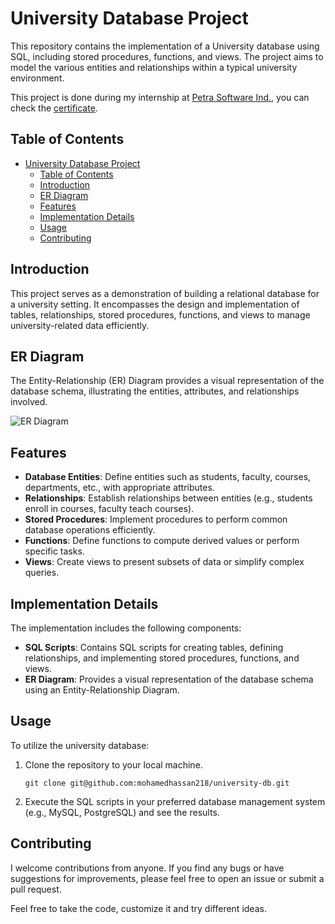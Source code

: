# University Database Project

This repository contains the implementation of a University database using SQL, including stored procedures, functions, and views. The project aims to model the various entities and relationships within a typical university environment.

This project is done during my internship at [Petra Software Ind.](https://www.t-petra.com/), you can check the [certificate](https://drive.google.com/file/d/1_yebgpazTYBhue7auYCAZrQT6afFn0z1/view).

## Table of Contents

- [University Database Project](#university-database-project)
  - [Table of Contents](#table-of-contents)
  - [Introduction](#introduction)
  - [ER Diagram](#er-diagram)
  - [Features](#features)
  - [Implementation Details](#implementation-details)
  - [Usage](#usage)
  - [Contributing](#contributing)

## Introduction

This project serves as a demonstration of building a relational database for a university setting. It encompasses the design and implementation of tables, relationships, stored procedures, functions, and views to manage university-related data efficiently.

## ER Diagram

The Entity-Relationship (ER) Diagram provides a visual representation of the database schema, illustrating the entities, attributes, and relationships involved.

![ER Diagram](../Database_Intern/ERD/ERD.png)

## Features

- **Database Entities**: Define entities such as students, faculty, courses, departments, etc., with appropriate attributes.
- **Relationships**: Establish relationships between entities (e.g., students enroll in courses, faculty teach courses).
- **Stored Procedures**: Implement procedures to perform common database operations efficiently.
- **Functions**: Define functions to compute derived values or perform specific tasks.
- **Views**: Create views to present subsets of data or simplify complex queries.

## Implementation Details

The implementation includes the following components:

- **SQL Scripts**: Contains SQL scripts for creating tables, defining relationships, and implementing stored procedures, functions, and views.
- **ER Diagram**: Provides a visual representation of the database schema using an Entity-Relationship Diagram.

## Usage

To utilize the university database:

1. Clone the repository to your local machine.
    ```
    git clone git@github.com:mohamedhassan218/university-db.git
    ```

2. Execute the SQL scripts in your preferred database management system (e.g., MySQL, PostgreSQL) and see the results.

## Contributing

I welcome contributions from anyone. If you find any bugs or have suggestions for improvements, please feel free to open an issue or submit a pull request.

Feel free to take the code, customize it and try different ideas.